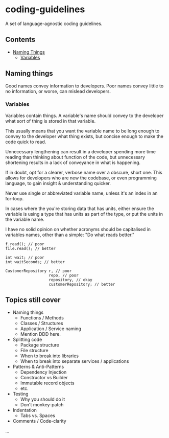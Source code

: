 # coding-guidelines

A set of language-agnostic coding guidelines.

## Contents

- [Naming Things](#Naming-things)
  - [Variables](#Variables)

## Naming things

Good names convey information to developers. Poor names convey little to no information, or worse, can mislead developers.

### Variables

Variables contain things. A variable's name should convey to the developer what sort of thing is stored in that variable.

This usually means that you want the variable name to be long enough to convey to the developer what thing exists, but concise enough to make the code quick to read.

Unnecessary lengthening can result in a developer spending more time reading than thinking about function of the code, but unnecessary shortening results in a lack of conveyance in what is happening.

If in doubt, opt for a clearer, verbose name over a obscure, short one. This allows for developers who are new the codebase, or even programming language, to gain insight & understanding quicker.

Never use single or abbreviated variable name, unless it's an index in an for-loop.

In cases where the you're storing data that has units, either ensure the variable is using a type that has units as part of the type, or put the units in the variable name.

I have no solid opinion on whether acronyms should be capitalised in variables names, other than a simple: "Do what reads better."

```
f.read(); // poor
file.read(); // better

int wait; // poor
int waitSeconds; // better

CustomerRepository r, // poor
                   repo, // poor
                   repository, // okay
                   customerRepository; // better
```

## Topics still cover

- Naming things
  - Functions / Methods
  - Classes / Structures
  - Application / Service naming
  - Mention DDD here.
- Splitting code
  - Package structure
  - File structure
  - When to break into libraries
  - When to break into separate services / applications
- Patterns & Anti-Patterns
  - Dependency Injection
  - Constructor vs Builder
  - Immutable record objects
  - etc.
- Testing
  - Why you should do it
  - Don't monkey-patch
- Indentation
  - Tabs vs. Spaces
- Comments / Code-clarity

...
